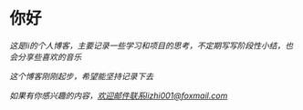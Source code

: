 # 你好

*这是li的个人博客，主要记录一些学习和项目的思考，不定期写写阶段性小结，也会分享些喜欢的音乐*

*这个博客刚刚起步，希望能坚持记录下去*

*如果有你感兴趣的内容，欢迎邮件联系lizhi001@foxmail.com*


